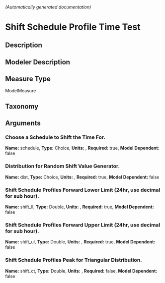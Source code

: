 

###### (Automatically generated documentation)

# Shift Schedule Profile Time Test

## Description


## Modeler Description


## Measure Type
ModelMeasure

## Taxonomy


## Arguments


### Choose a Schedule to Shift the Time For.

**Name:** schedule,
**Type:** Choice,
**Units:** ,
**Required:** true,
**Model Dependent:** false

### Distribution for Random Shift Value Generator.

**Name:** dist,
**Type:** Choice,
**Units:** ,
**Required:** true,
**Model Dependent:** false

### Shift Schedule Profiles Forward Lower Limit (24hr, use decimal for sub hour).

**Name:** shift_ll,
**Type:** Double,
**Units:** ,
**Required:** true,
**Model Dependent:** false

### Shift Schedule Profiles Forward Upper Limit (24hr, use decimal for sub hour).

**Name:** shift_ul,
**Type:** Double,
**Units:** ,
**Required:** true,
**Model Dependent:** false

### Shift Schedule Profiles Peak for Triangular Distribution.

**Name:** shift_ct,
**Type:** Double,
**Units:** ,
**Required:** false,
**Model Dependent:** false




